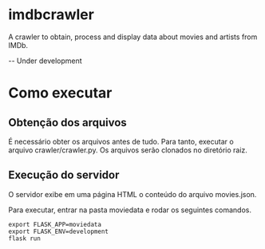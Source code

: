 # imdbcrawler
A crawler to obtain, process and display data about movies and artists from IMDb.

-- Under development

# Como executar
## Obtenção dos arquivos 
É necessário obter os arquivos antes de tudo. Para tanto, executar o arquivo crawler/crawler.py. Os arquivos serão clonados no diretório raiz.

## Execução do servidor
O servidor exibe em uma página HTML o conteúdo do arquivo movies.json.

Para executar, entrar na pasta moviedata e rodar os  seguintes comandos.

```
export FLASK_APP=moviedata
export FLASK_ENV=development
flask run
```
